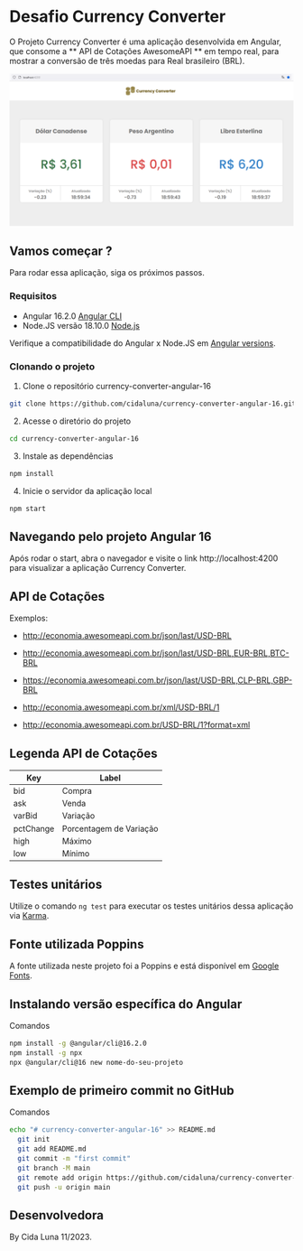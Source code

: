 # Desafio Currency Converter

O Projeto Currency Converter é uma aplicação desenvolvida em Angular, que consome a ** API de Cotações AwesomeAPI ** em tempo real, para mostrar a conversão de três moedas para Real brasileiro (BRL).

![Página Web com três cards representando o resultado de conversão de moedas retornados via API](https://github.com/cidaluna/currency-converter-angular-16/blob/main/src/assets/tela-conversao-de-moedas-para-o-Real-Brasileiro-em-Angular-16-Cida-Luna.PNG)

## Vamos começar ?

Para rodar essa aplicação, siga os próximos passos.

### Requisitos

* Angular 16.2.0 [Angular CLI](https://github.com/angular/angular-cli)
* Node.JS versão 18.10.0 [Node.js](https://nodejs.org/)

Verifique a compatibilidade do Angular x Node.JS em [Angular versions](https://angular.io/guide/versions).

### Clonando o projeto

1. Clone o repositório currency-converter-angular-16

```bash
git clone https://github.com/cidaluna/currency-converter-angular-16.git
```

2. Acesse o diretório do projeto

```bash
cd currency-converter-angular-16
```

3. Instale as dependências

```bash
npm install
```

4. Inicie o servidor da aplicação local

```bash
npm start
```

## Navegando pelo projeto Angular 16

Após rodar o start, abra o navegador e visite o link http://localhost:4200 para visualizar a aplicação Currency Converter.

## API de Cotações

Exemplos:
* http://economia.awesomeapi.com.br/json/last/USD-BRL
* http://economia.awesomeapi.com.br/json/last/USD-BRL,EUR-BRL,BTC-BRL
* https://economia.awesomeapi.com.br/json/last/USD-BRL,CLP-BRL,GBP-BRL

* http://economia.awesomeapi.com.br/xml/USD-BRL/1
* http://economia.awesomeapi.com.br/USD-BRL/1?format=xml

## Legenda API de Cotações

| Key | Label |
| --- | --- |
| bid | Compra |
| ask | Venda |
| varBid | Variação |
| pctChange | Porcentagem de Variação |
| high | Máximo |
| low | Mínimo |


## Testes unitários 

Utilize o comando `ng test` para executar os testes unitários dessa aplicação via [Karma](https://karma-runner.github.io).

## Fonte utilizada Poppins

A fonte utilizada neste projeto foi a Poppins e está disponível em [Google Fonts](https://fonts.google.com/specimen/Poppins).

## Instalando versão específica do Angular

Comandos
```bash
npm install -g @angular/cli@16.2.0
npm install -g npx
npx @angular/cli@16 new nome-do-seu-projeto
```

## Exemplo de primeiro commit no GitHub

Comandos
```bash
echo "# currency-converter-angular-16" >> README.md
  git init
  git add README.md
  git commit -m "first commit" 
  git branch -M main 
  git remote add origin https://github.com/cidaluna/currency-converter-angular-16.git 
  git push -u origin main 
```

## Desenvolvedora

By Cida Luna 11/2023.

